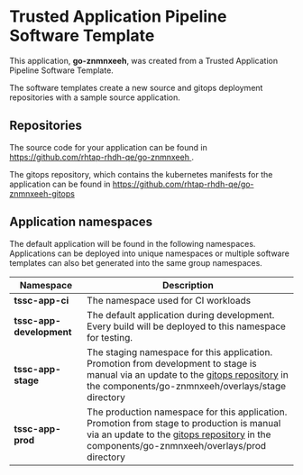 # Trusted Application Pipeline Software Template

This application, **go-znmnxeeh**, was created from a Trusted Application Pipeline Software Template.

The software templates create a new source and gitops deployment repositories with a sample source application. 

## Repositories

The source code for your application can be found in [https://github.com/rhtap-rhdh-qe/go-znmnxeeh ](https://github.com/rhtap-rhdh-qe/go-znmnxeeh ).
 
The gitops repository, which contains the kubernetes manifests for the application can be found in 
[https://github.com/rhtap-rhdh-qe/go-znmnxeeh-gitops ](https://github.com/rhtap-rhdh-qe/go-znmnxeeh-gitops ) 

## Application namespaces 

The default application will be found in the following namespaces. Applications can be deployed into unique namespaces or multiple software templates can also bet generated into the same group namespaces.  

|  Namespace   |  Description   |  
| -------- | -------- |
| **tssc-app-ci** | The namespace used for CI workloads |
| **tssc-app-development** | The default application during development. Every build will be deployed to this namespace for testing. |
| **tssc-app-stage** | The staging namespace for this application. Promotion from development to stage is manual via an update to the [gitops repository](https://github.com/rhtap-rhdh-qe/go-znmnxeeh-gitops ) in the components/go-znmnxeeh/overlays/stage directory |
| **tssc-app-prod** | The production namespace for this application. Promotion from stage to production is manual via an update to the [gitops repository](https://github.com/rhtap-rhdh-qe/go-znmnxeeh-gitops ) in the components/go-znmnxeeh/overlays/prod directory |